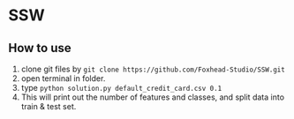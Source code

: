 # SSW

## How to use
1. clone git files by ```git clone https://github.com/Foxhead-Studio/SSW.git```
2. open terminal in folder.
3. type ```python solution.py default_credit_card.csv 0.1```
4. This will print out the number of features and classes, and split data into train & test set.
